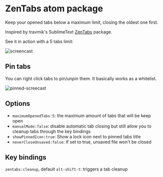 # ZenTabs atom package

Keep your opened tabs below a maximum limit, closing the oldest one first.

Inspired by travmik's SublimeText [ZenTabs](https://github.com/travmik/ZenTabs) package.

See it in action with a 5 tabs limit:

![screencast](http://i.imgur.com/nxx4E1y.gif)

## Pin tabs

You can right click tabs to pin/unpin them. It basically works as a whitelist.

![pinned-screecast](http://i.imgur.com/2n0VJHH.gif)

## Options
* `maximumOpenedTabs:5`: the maximum amount of tabs that will be keep open
* `manualMode:false`: disable automatic tab closing but still allow you to cleanup tabs through the key bindings
* `showPinnedIcon:true`: Show a lock icon next to pinned tabs title
* `neverCloseUnsaved:false`: If set to true, unsaved file won't be closed

## Key bindings

`zentabs:cleanup`, default `alt-shift-t`: triggers a tab cleanup

